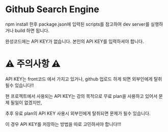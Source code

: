 # Github Search Engine

npm install 한후 package.json에 입력된 scripts를 참고하여 dev server를 실행하거나 build 하면 됩니다.

완성코드에는 API KEY가 없습니다. 본인의 API KEY를 입력하셔야 합니다.


# ⚠️ 주의사항 ⚠️
API KEY는 front코드 에서 가지고 있거나, github 업로드 하게 되면 외부인에게 탈취될수 있습니다!!

현 프로젝트에서 사용되는 API KEY는 강의 목적으로 무료 plan을 사용하고 있어서 문제 될일이 없겠지만,

추후 유료 plan의 API KEY 사용시 외부인에게 탈취되면 문제가 될수 있습니다.

이 경우 API KEY를 저장하는 방법을 따로 고민하셔야 합니다!!!
